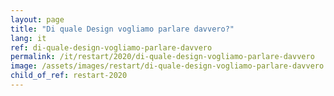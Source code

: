 ```yaml
---
layout: page
title: "Di quale Design vogliamo parlare davvero?"
lang: it
ref: di-quale-design-vogliamo-parlare-davvero
permalink: /it/restart/2020/di-quale-design-vogliamo-parlare-davvero
image: /assets/images/restart/di-quale-design-vogliamo-parlare-davvero.jpg
child_of_ref: restart-2020
---
```

